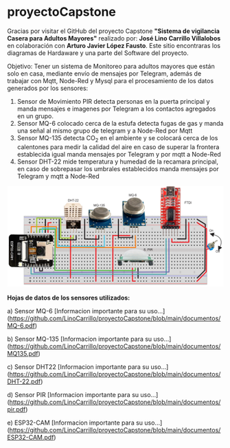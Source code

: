 # proyectoCapstone

Gracias por visitar el GitHub del proyecto Capstone **"Sistema de vigilancia Casera para Adultos Mayores"** realizado por: **José Lino Carrillo Villalobos** en colaboración con **Arturo Javier López Fausto**. 
Este sitio encontraras  los diagramas de Hardaware y una parte del Software del proyecto.

Objetivo: Tener un sistema de Monitoreo para adultos mayores que están solo en casa, mediante envío de mensajes por Telegram, además de trabajar con Mqtt, Node-Red y Mysql para el procesamiento de los datos generados por los sensores:
1. Sensor de Movimiento PIR detecta personas en la puerta principal y manda mensajes e imagenes por Telegram a los contactos agregados en un grupo.
2. Sensor MQ-6 colocado cerca de la estufa  detecta fugas de gas y manda una señal al mismo grupo de telegram y a Node-Red por Mqtt
3. Sensor MQ-135 detecta CO<sub>2</sub> en el ambiente y se colocará cerca de los calentones para medir la calidad del aire en caso de superar la frontera establecida igual manda mensajes por Telegram y por mqtt a Node-Red
4. Sensor DHT-22 mide temperatura y humedad de la recamara principal, en caso de sobrepasar los umbrales establecidos manda mensajes por Telegram y mqtt a Node-Red

![Circuito Principal](https://github.com/LinoCarrillo/proyectoCapstone/blob/main/imagenes/circuitoV3.png)

**Hojas de datos de los sensores utilizados:**

a) Sensor MQ-6   [Informacion importante para su uso...] (https://github.com/LinoCarrillo/proyectoCapstone/blob/main/documentos/MQ-6.pdf)

b) Sensor MQ-135 [Informacion importante para su uso...] (https://github.com/LinoCarrillo/proyectoCapstone/blob/main/documentos/MQ135.pdf)

c) Sensor DHT22  [Informacion importante para su uso...] (https://github.com/LinoCarrillo/proyectoCapstone/blob/main/documentos/DHT-22.pdf)

d) Sensor PIR    [Informacion importante para su uso...] (https://github.com/LinoCarrillo/proyectoCapstone/blob/main/documentos/pir.pdf)

e) ESP32-CAM     [Informacion importante para su uso...] (https://github.com/LinoCarrillo/proyectoCapstone/blob/main/documentos/ESP32-CAM.pdf)


